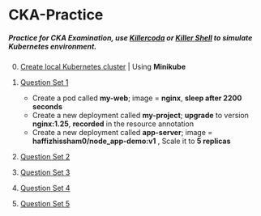 # CKA-Practice
##### Practice for CKA Examination, use [Killercoda](https://killercoda.com/) or [Killer Shell](https://killer.sh/) to simulate Kubernetes environment. 

0. [Create local Kubernetes cluster](https://github.com/haffizhissham/CKA-Practice/tree/main/0.%20Kubernetes%20First%20Practice) | Using **Minikube**

1. [Question Set 1](https://github.com/haffizhissham/CKA-Practice/tree/main/1.%20Kubernetes%20Test%20Questions%20%E2%80%93%201)
    *   Create a pod called **my-web**; image = **nginx**, **sleep after 2200 seconds**
    *   Create a new deployment called **my-project**; **upgrade** to version **nginx:1.25**, **recorded** in the resource annotation
    *   Create a new deployment called **app-server**; image = **haffizhissham0/node_app-demo:v1** , Scale it to **5 replicas**
   

2. [Question Set 2](https://github.com/haffizhissham/CKA-Practice/tree/main/2.%20Kubernetes%20Test%20Questions%20%E2%80%93%202)

3. [Question Set 3](https://github.com/haffizhissham/CKA-Practice/tree/main/3.%20Kubernetes%20Test%20Questions%20%E2%80%93%203)

4. [Question Set 4](https://github.com/haffizhissham/CKA-Practice/tree/main/4.%20Kubernetes%20Test%20Questions%20%E2%80%93%204)

5. [Question Set 5](https://github.com/haffizhissham/)